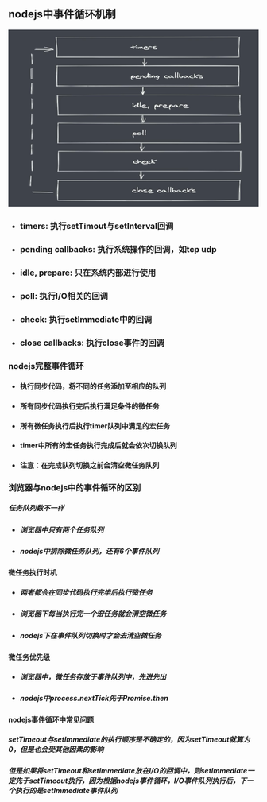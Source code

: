 ## nodejs中事件循环机制
![alt](./img/eventloop.png)

- ### timers: 执行setTimout与setInterval回调
- ### pending callbacks: 执行系统操作的回调，如tcp udp
- ### idle, prepare: 只在系统内部进行使用
- ### poll: 执行I/O相关的回调
- ### check: 执行setImmediate中的回调
- ### close callbacks: 执行close事件的回调

### nodejs完整事件循环
- #### 执行同步代码，将不同的任务添加至相应的队列
- #### 所有同步代码执行完后执行满足条件的微任务
- #### 所有微任务执行后执行timer队列中满足的宏任务
- #### timer中**所有的宏任务执行**完成后就会依次切换队列
- #### 注意：在完成队列切换之前会清空微任务队列

### 浏览器与nodejs中的事件循环的区别

##### 任务队列数不一样
- ##### 浏览器中只有两个任务队列
- ##### nodejs中排除微任务队列，还有6个事件队列

#### 微任务执行时机
- ##### 两者都会在同步代码执行完毕后执行微任务
- ##### 浏览器下每当执行完一个宏任务就会清空微任务
- ##### nodejs下在事件队列切换时才会去清空微任务

#### 微任务优先级
- ##### 浏览器中，微任务存放于事件队列中，先进先出
- ##### nodejs中process.nextTick先于Promise.then

#### nodejs事件循环中常见问题
##### setTimeout与setImmediate的执行顺序是不确定的，因为setTimeout就算为0，但是也会受其他因素的影响

##### 但是如果将setTimeout和setImmediate放在I/O的回调中，则setImmediate一定先于setTimeout执行，因为根据nodejs事件循环，I/O事件队列执行后，下一个执行的是setImmediate事件队列